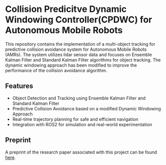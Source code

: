 # Collision Predicitve Dynamic Windowing Controller(CPDWC) for Autonomous Mobile Robots

This repository contains the implementation of a multi-object tracking for predictive collision avoidance system for Autonomous Mobile Robots (AMRs). The system utilizes lidar sensor data and focuses on Ensemble Kalman Filter and Standard Kalman Filter algorithms for object tracking. The dynamic windowing approach has been modified to improve the performance of the collision avoidance algorithm.

## Features

- Object Detection and Tracking using Ensemble Kalman Filter and Standard Kalman Filter
- Predictive Collision Avoidance based on a modified Dynamic Windowing Approach
- Real-time trajectory planning for safe and efficient navigation
- Integration with ROS2 for simulation and real-world experimentation

## Preprint

A preprint of the research paper associated with this project can be found [here](https://arxiv.org/abs/2307.02161).

